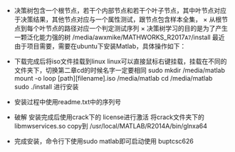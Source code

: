 * 决策树包含一个根节点，若干个内部节点和若干个叶子节点，其中叶节点对应于决策结果，其他节点对应与一个属性测试，跟节点包含样本全集，
× 从根节点到每个叶节点的路径对应一个判定测试序列
× 决策树学习的目的是为了产生一颗泛化能力强的树
/media/awxmike/MATHWORKS_R2017`A7`/install
最近由于项目需要，需要在ubuntu下安装Matlab，具体操作如下：

* 下载完成后将iso文件挂载到linux
linux可以直接鼠标右键挂载，挂载在不同的文件夹下，切换第二章cd的时候名字一定要相同
sudo mkdir /media/matlab
mount -o loop [path][filename].iso /media/matlab
cd /media/matlab
sudo ./install
进行安装

* 安装过程中使用readme.txt中的序列号

* 破解
安装完成后使用crack下的 license进行激活
将crack文件夹下的libmwservices.so copy到  /usr/local/MATLAB/R2014A/bin/glnxa64

* 完成安装，命令行下使用sudo matlab即可启动使用
buptcsc626
